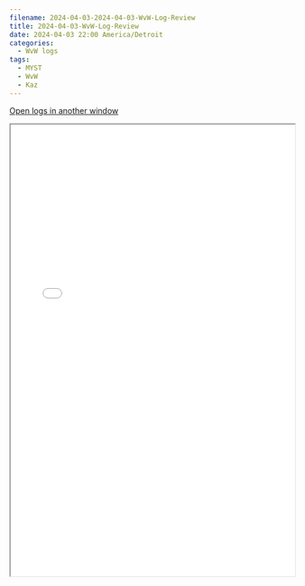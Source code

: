 ```yaml
---
filename: 2024-04-03-2024-04-03-WvW-Log-Review
title: 2024-04-03-WvW-Log-Review
date: 2024-04-03 22:00 America/Detroit
categories:
  - WvW logs
tags:
  - MYST
  - WvW
  - Kaz
---
```

 <a href="/assets/wvwlogs/reports20240403.html#20240403-WvW-Log-Review" target="_blank">Open logs in another window</a>

<iframe src="/assets/wvwlogs/reports20240403.html#20240403-WvW-Log-Review" width="100%" height="800" style="display:block; margin: 0 auto;"> </iframe>
